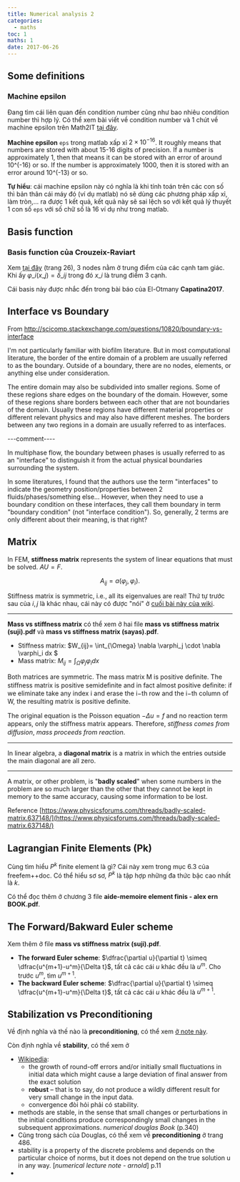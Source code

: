 ```yaml
---
title: Numerical analysis 2
categories:
  - maths
toc: 1
maths: 1
date: 2017-06-26
---
```


## Some definitions

### Machine epsilon

Đang tìm cái liên quan đến condition number cũng như bao nhiêu condition number thì hợp lý. Có thể xem bài viết về condition number và 1 chút về machine epsilon trên Math2IT [tại đây](math2it.com/tinh-hop-ly-nghiem-he-phuong-trinh-va-khai-niem-condition-number-cua-mot-ma-tran-ky-3/).

**Machine epsilon** `eps` trong matlab xấp xỉ $2\times 10^{-16}$. It roughly means that numbers are stored with about 15-16 digits of precision. If a number is approximately 1, then that means it can be stored with an error of around 10^(-16) or so. If the number is approximately 1000, then it is stored with an error around 10^(-13) or so.

**Tự hiểu**: cái machine epsilon này có nghĩa là khi tính toán trên các con số thì bản thân cái máy đó (ví dụ matlab) nó sẽ dùng các phương pháp xấp xỉ, làm tròn,... ra được 1 kết quả, kết quả này sẽ sai lệch so với kết quả lý thuyết 1 con số `eps` với số chữ số là $16$ ví dụ như trong matlab. 

## Basis function

### Basis function của Crouzeix-Raviart

Xem [tại đây](http://www.mgnet.org/~douglas/Classes/na-sc/notes/ncfem.pdf) (trang 26), 3 nodes nằm ở trung điểm của các cạnh tam giác. Khi ấy $\varphi\_i(x\_j)=\delta\_{ij}$ trong đó $x\_i$ là trung điểm 3 cạnh.

Cái basis này được nhắc đến trong bài báo của El-Otmany **Capatina2017**.

## Interface vs Boundary

From [http://scicomp.stackexchange.com/questions/10820/boundary-vs-interface
](http://scicomp.stackexchange.com/questions/10820/boundary-vs-interface
)

I'm not particularly familiar with biofilm literature. But in most computational literature, the border of the entire domain of a problem are usually referred to as the boundary. Outside of a boundary, there are no nodes, elements, or anything else under consideration.

The entire domain may also be subdivided into smaller regions. Some of these regions share edges on the boundary of the domain. However, some of these regions share borders between each other that are not boundaries of the domain. Usually these regions have different material properties or different relevant physics and may also have different meshes. The borders between any two regions in a domain are usually referred to as interfaces.

---comment----

In multiphase flow, the boundary between phases is usually referred to as an "interface" to distinguish it from the actual physical boundaries surrounding the system. 

In some literatures, I found that the authors use the term "interfaces" to indicate the geometry position/properties between 2 fluids/phases/something else... However, when they need to use a boundary condition on these interfaces, they call them boundary in term "boundary condition" (not "interface condition"). So, generally, 2 terms are only different about their meaning, is that right? 

## Matrix

In FEM, **stiffness matrix** represents the system of linear equations that must be solved. $AU=F$.

$$
A_{ij} = a(\varphi_j,\varphi_i).
$$

Stiffness matrix is symmetric, i.e., all its eigenvalues are real! Thứ tự trước sau của $i,j$ là khác nhau, cái này có được "nói" ở [cuối bài này của wiki](https://en.wikipedia.org/wiki/Stiffness_matrix).

---

**Mass vs stiffness matrix** có thể xem ở hai file **mass vs stiffness matrix (suji).pdf** và **mass vs stiffness matrix (sayas).pdf**.

- Stiffness matrix: $W_{ij}= \int_{\Omega} \nabla \varphi_j \cdot \nabla \varphi_i dx $
- Mass matrix: $M_{ij} = \int_{\Omega} \varphi_j\varphi_i dx$

Both matrices are symmetric. The mass matrix M is positive deﬁnite. The stiﬀness matrix is positive semideﬁnite and in fact almost positive deﬁnite: if we eliminate take any index i and erase the i−th row and the i−th column of W, the resulting matrix is positive deﬁnite.

The original equation is the Poisson equation $−\Delta u = f$ and no reaction term appears, only the stiﬀness matrix appears. Therefore, *stiﬀness comes from diﬀusion*, *mass proceeds from reaction*.

---

In linear algebra, a **diagonal matrix** is a matrix in which the entries outside the main diagonal are all zero.

---

A matrix, or other problem, is "**badly scaled**" when some numbers in the problem are so much larger than the other that they cannot be kept in memory to the same accuracy, causing some information to be lost.

Reference [https://www.physicsforums.com/threads/badly-scaled-matrix.637148/](https://www.physicsforums.com/threads/badly-scaled-matrix.637148/)

## Lagrangian Finite Elements (Pk)

Cùng tìm hiểu $P^k$ finite element là gì? Cái này xem trong mục 6.3 của freefem++doc. Có thể hiểu sơ sơ, $P^k$ là tập hợp những đa thức bậc cao nhất là $k$.

Có thể đọc thêm ở chương 3 file **aide-memoire element finis - alex ern BOOK.pdf**.

## The Forward/Bakward Euler scheme

Xem thêm ở file **mass vs stiffness matrix (suji).pdf**.

- **The forward Euler scheme**: $\dfrac{\partial u}{\partial t} \simeq \dfrac{u^{m+1}-u^m}{\Delta t}$, tất cả các cái $u$ khác đều là $u^m$. Cho trước $u^m$, tìm $u^{m+1}$.
- **The backward Euler scheme**: $\dfrac{\partial u}{\partial t} \simeq \dfrac{u^{m+1}-u^m}{\Delta t}$, tất cả các cái $u$ khác đều là $u^{m+1}$.

## Stabilization vs Preconditioning

Về định nghĩa và thế nào là **preconditioning**, có thể xem [ở note này](/numerical-analysis-1#preconditioner-condition-number-matrix).

Còn định nghĩa về **stability**, có thể xem ở 

- [Wikipedia](https://en.wikipedia.org/wiki/Numerical_stability): 
  - the growth of round-off errors and/or initially small fluctuations in initial data which might cause a large deviation of final answer from the exact solution
  - **robust** – that is to say, do not produce a wildly different result for very small change in the input data.
  - convergence đòi hỏi phải có stability.
- methods are stable, in the sense that small changes or perturbations in the initial conditions produce correspondingly small changes in the subsequent approximations. *numerical douglas Book* (p.340)
- Cũng trong sách của Douglas, có thể xem về **preconditioning** ở trang 486.
- stability is a property of the discrete problems and depends on the particular choice of norms, but it does not depend on the true solution u in any way. [*numerical lecture note - arnold*] p.11
- 
